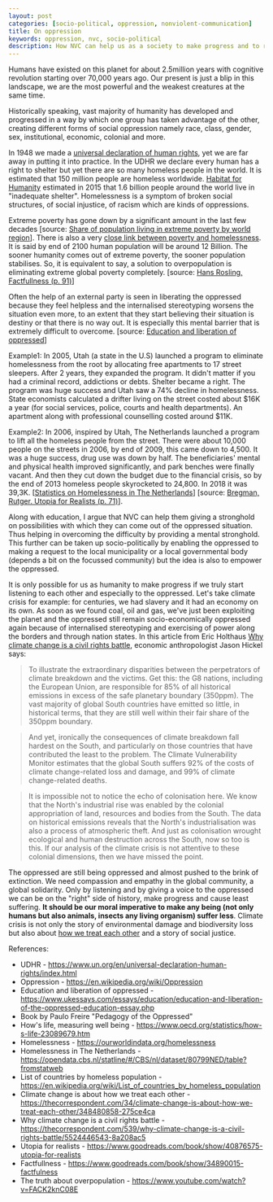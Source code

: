 ```yaml
---
layout: post
categories: [socio-political, oppression, nonviolent-communication]
title: On oppression
keywords: oppression, nvc, socio-political
description: How NVC can help us as a society to make progress and to reduce oppression
---
```


Humans have existed on this planet for about 2.5million years with cognitive revolution starting over 70,000 years ago. Our present is just a blip in this landscape, we are the most powerful and the weakest creatures at the same time.

Historically speaking, vast majority of humanity has developed and progressed in a way by which one group has taken advantage of the other, creating different forms of social oppression namely race, class, gender, sex, institutional, economic, colonial and more.

In 1948 we made a [universal declaration of human rights](https://www.un.org/en/universal-declaration-human-rights/index.html), yet we are far away in putting it into practice. In the UDHR we declare every human has a right to shelter but yet there are so many homeless people in the world. It is estimated that 150 million people are homeless worldwide. [Habitat for Humanity](https://en.wikipedia.org/wiki/Habitat_for_Humanity) estimated in 2015 that 1.6 billion people around the world live in "inadequate shelter". Homelessness is a symptom of broken social structures, of social injustice, of racism which are kinds of oppressions.

Extreme poverty has gone down by a significant amount in the last few decades [source: [Share of population living in extreme poverty by world region](https://ourworldindata.org/grapher/share-of-population-living-in-extreme-poverty-by-world-region)]. There is also a very [close link between poverty and homelessness](https://ourworldindata.org/homelessness#poverty-and-homelessness-are-closely-linked). It is said by end of 2100 human population will be around 12 Billion. The sooner humanity comes out of extreme poverty, the sooner population stabilises. So, it is equivalent to say, a solution to overpopulation is eliminating extreme global poverty completely. [source: [Hans Rosling, Factfullness (p. 91)](https://www.goodreads.com/book/show/34890015-factfulness)]

Often the help of an external party is seen in liberating the oppressed because they feel helpless and the internalised stereotyping worsens the situation even more, to an extent that they start believing their situation is destiny or that there is no way out. It is especially this mental barrier that is extremely difficult to overcome. [source: [Education and liberation of oppressed](https://www.ukessays.com/essays/education/education-and-liberation-of-the-oppressed-education-essay.php)]

Example1: In 2005, Utah (a state in the U.S) launched a program to eliminate homelessness from the root by allocating free apartments to 17 street sleepers. After 2 years, they expanded the program. It didn't matter if you had a criminal record, addictions or debts. Shelter became a right. The program was huge success and Utah saw a 74% decline in homelessness. State economists calculated a drifter living on the street costed about $16K a year (for social services, police, courts and health departments). An apartment along with professional counselling costed around $11K.

Example2: In 2006, inspired by Utah, The Netherlands launched a program to lift all the homeless people from the street. There were about 10,000 people on the streets in 2006, by end of 2009, this came down to 4,500. It was a huge success, drug use was down by half. The beneficiaries' mental and physical health improved significantly, and park benches were finally vacant. And then they cut down the budget due to the financial crisis, so by the end of 2013 homeless people skyrocketed to 24,800. In 2018 it was 39,3K. [[Statistics on Homelessness in The Netherlands](https://opendata.cbs.nl/statline/#/CBS/nl/dataset/80799NED/table?fromstatweb)] [source: [Bregman, Rutger. Utopia for Realists (p. 71)](https://www.goodreads.com/book/show/40876575-utopia-for-realists)].

Along with education, I argue that NVC can help them giving a stronghold on possibilities with which they can come out of the oppressed situation. Thus helping in overcoming the difficulty by providing a mental stronghold. This further can be taken up socio-politically by enabling the oppressed to making a request to the local municipality or a local governmental body (depends a bit on the focussed community) but the idea is also to empower the oppressed.

It is only possible for us as humanity to make progress if we truly start listening to each other and especially to the oppressed. Let's take climate crisis for example: for centuries, we had slavery and it had an economy on its own. As soon as we found coal, oil and gas, we've just been exploiting the planet and the oppressed still remain socio-economically oppressed again because of internalised stereotyping and exercising of power along the borders and through nation states. In this article from Eric Holthaus [Why climate change is a civil rights battle](https://thecorrespondent.com/539/why-climate-change-is-a-civil-rights-battle/5524446543-8a208ac5), economic anthropologist Jason Hickel says:

> To illustrate the extraordinary disparities between the perpetrators of climate breakdown and the victims. Get this: the G8 nations, including the European Union, are responsible for 85% of all historical emissions in excess of the safe planetary boundary (350ppm). The vast majority of global South countries have emitted so little, in historical terms, that they are still well within their fair share of the 350ppm boundary.

> And yet, ironically the consequences of climate breakdown fall hardest on the South, and particularly on those countries that have contributed the least to the problem. The Climate Vulnerability Monitor estimates that the global South suffers 92% of the costs of climate change-related loss and damage, and 99% of climate change-related deaths.

> It is impossible not to notice the echo of colonisation here. We know that the North's industrial rise was enabled by the colonial appropriation of land, resources and bodies from the South. The data on historical emissions reveals that the North's industrialisation was also a process of atmospheric theft. And just as colonisation wrought ecological and human destruction across the South, now so too is this. If our analysis of the climate crisis is not attentive to these colonial dimensions, then we have missed the point.

The oppressed are still being oppressed and almost pushed to the brink of extinction. We need compassion and empathy in the global community, a global solidarity. Only by listening and by giving a voice to the oppressed we can be on the "right" side of history, make progress and cause least suffering. **It should be our moral imperative to make any being (not only humans but also animals, insects any living organism) suffer less**. Climate crisis is not only the story of environmental damage and biodiversity loss but also about [how we treat each other](https://thecorrespondent.com/34/climate-change-is-about-how-we-treat-each-other/348480858-275ce4ca) and a story of social justice.

References:

-   UDHR - <https://www.un.org/en/universal-declaration-human-rights/index.html>
-   Oppression - <https://en.wikipedia.org/wiki/Oppression>
-   Education and liberation of oppressed - <https://www.ukessays.com/essays/education/education-and-liberation-of-the-oppressed-education-essay.php>
-   Book by Paulo Freire "Pedagogy of the Oppressed"
-   How's life, measuring well being - <https://www.oecd.org/statistics/how-s-life-23089679.htm>
-   Homelessness - <https://ourworldindata.org/homelessness>
-   Homelessness in The Netherlands - <https://opendata.cbs.nl/statline/#/CBS/nl/dataset/80799NED/table?fromstatweb>
-   List of countries by homeless population - <https://en.wikipedia.org/wiki/List_of_countries_by_homeless_population>
-   Climate change is about how we treat each other - <https://thecorrespondent.com/34/climate-change-is-about-how-we-treat-each-other/348480858-275ce4ca>
-   Why climate change is a civil rights battle - <https://thecorrespondent.com/539/why-climate-change-is-a-civil-rights-battle/5524446543-8a208ac5>
-   Utopia for realists - <https://www.goodreads.com/book/show/40876575-utopia-for-realists>
-   Factfullness - <https://www.goodreads.com/book/show/34890015-factfulness>
-   The truth about overpopulation - <https://www.youtube.com/watch?v=FACK2knC08E>
